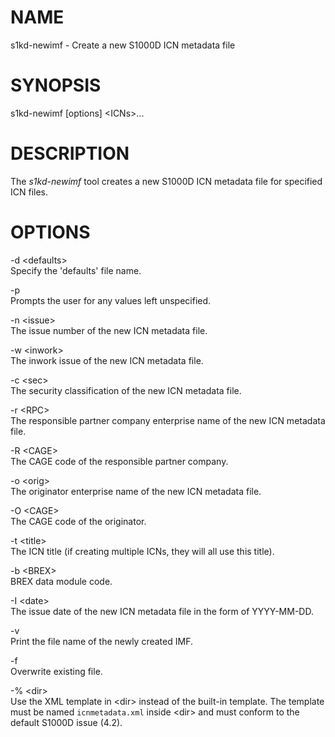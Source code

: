 NAME
====

s1kd-newimf - Create a new S1000D ICN metadata file

SYNOPSIS
========

s1kd-newimf \[options\] &lt;ICNs&gt;...

DESCRIPTION
===========

The *s1kd-newimf* tool creates a new S1000D ICN metadata file for specified ICN files.

OPTIONS
=======

-d &lt;defaults&gt;  
Specify the 'defaults' file name.

-p  
Prompts the user for any values left unspecified.

-n &lt;issue&gt;  
The issue number of the new ICN metadata file.

-w &lt;inwork&gt;  
The inwork issue of the new ICN metadata file.

-c &lt;sec&gt;  
The security classification of the new ICN metadata file.

-r &lt;RPC&gt;  
The responsible partner company enterprise name of the new ICN metadata file.

-R &lt;CAGE&gt;  
The CAGE code of the responsible partner company.

-o &lt;orig&gt;  
The originator enterprise name of the new ICN metadata file.

-O &lt;CAGE&gt;  
The CAGE code of the originator.

-t &lt;title&gt;  
The ICN title (if creating multiple ICNs, they will all use this title).

-b &lt;BREX&gt;  
BREX data module code.

-I &lt;date&gt;  
The issue date of the new ICN metadata file in the form of YYYY-MM-DD.

-v  
Print the file name of the newly created IMF.

-f  
Overwrite existing file.

-% &lt;dir&gt;  
Use the XML template in &lt;dir&gt; instead of the built-in template. The template must be named `icnmetadata.xml` inside &lt;dir&gt; and must conform to the default S1000D issue (4.2).
